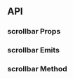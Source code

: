 ## API

### scrollbar Props

<field-table :data="scrollbarProps"/>

### scrollbar Emits

<field-table :data="scrollbarEmits" type="emits"/>

### scrollbar Method

<field-table :data="scrollbarMethod" type="expose"/>

<script setup>
import { ref } from 'vue';

const scrollbarProps = ref([
  {
    name: 'type',
    desc: '类型',
    type: '\'track\' | \'embed\'',
    value: '\'embed\'',
  },
  {
    name: 'outer-class',
    desc: '外层的类名',
    type: 'string|object|array',
    value: '-',
  },
  {
    name: 'outer-style',
    desc: '外层的样式',
    type: 'StyleValue',
    value: '-',
  },
]);

const scrollbarEmits = ref([
  {
    name: 'scroll',
    desc: '滚动时触发',
    type: '-',
    value: '-',
  },
]);

const scrollbarMethod = ref([
  {
    name: 'scrollTo',
    desc: '滚动',
    type: 'options: number | {left?: number;top?: number}',
    value: 'y: number',
  },
  {
    name: 'scrollTop',
    desc: '纵向滚动',
    type: 'top: number',
    value: '- (2.40.0)',
  },
  {
    name: 'scrollLeft',
    desc: '横向滚动',
    type: 'left: number',
    value: '- (2.40.0)',
  },
]);
</script>
